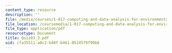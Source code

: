 ```yaml
---
content_type: resource
description: ''
file: /media/courses/1-017-computing-and-data-analysis-for-environmental-applications-fall-2003/cfa35511a8c2b40fb46105245f9f99b8_Quiz03_3.pdf
file_location: /coursemedia/1-017-computing-and-data-analysis-for-environmental-applications-fall-2003/cfa35511a8c2b40fb46105245f9f99b8_Quiz03_3.pdf
file_type: application/pdf
resourcetype: Document
title: Quiz03_3.pdf
uid: cfa35511-a8c2-b40f-b461-05245f9f99b8
---
```


